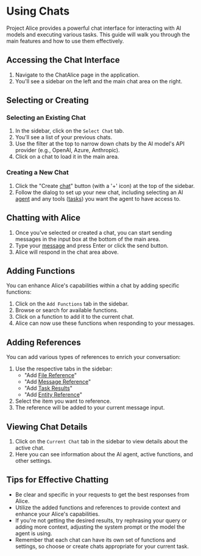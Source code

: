 # Using Chats

Project Alice provides a powerful chat interface for interacting with AI models and executing various tasks. This guide will walk you through the main features and how to use them effectively.

## Accessing the Chat Interface

1. Navigate to the ChatAlice page in the application.
2. You'll see a sidebar on the left and the main chat area on the right.

## Selecting or Creating

### Selecting an Existing Chat
1. In the sidebar, click on the `Select Chat` tab.
2. You'll see a list of your previous chats.
3. Use the filter at the top to narrow down chats by the AI model's API provider (e.g., OpenAI, Azure, Anthropic).
4. Click on a chat to load it in the main area.

### Creating a New Chat
1. Click the "Create [chat](/shared/knowledgebase/core/chat.md)" button (with a '+' icon) at the top of the sidebar. 
2. Follow the dialog to set up your new chat, including selecting an AI [agent](/shared/knowledgebase/core/agent.md) and any tools ([tasks](/shared/knowledgebase/core/task/task.md)) you want the agent to have access to.

## Chatting with Alice

1. Once you've selected or created a chat, you can start sending messages in the input box at the bottom of the main area.
2. Type your [message](/shared/knowledgebase/core/message.md) and press Enter or click the send button.
3. Alice will respond in the chat area above.

## Adding Functions

You can enhance Alice's capabilities within a chat by adding specific functions:

1. Click on the `Add Functions` tab in the sidebar.
2. Browse or search for available functions.
3. Click on a function to add it to the current chat.
4. Alice can now use these functions when responding to your messages.

## Adding References

You can add various types of references to enrich your conversation:

1. Use the respective tabs in the sidebar:
   - "Add [File Reference](/shared/knowledgebase/core/file.md)"
   - "Add [Message Reference](/shared/knowledgebase/core/message.md)"
   - "Add [Task Results](/shared/knowledgebase/core/task_response.md)"
   - "Add [Entity Reference](/shared/knowledgebase/core/entity_reference.md)"
2. Select the item you want to reference.
3. The reference will be added to your current message input.

## Viewing Chat Details

1. Click on the `Current Chat` tab in the sidebar to view details about the active chat.
2. Here you can see information about the AI agent, active functions, and other settings.

## Tips for Effective Chatting

- Be clear and specific in your requests to get the best responses from Alice.
- Utilize the added functions and references to provide context and enhance your Alice's capabilities.
- If you're not getting the desired results, try rephrasing your query or adding more context, adjusting the system prompt or the model the agent is using. 
- Remember that each chat can have its own set of functions and settings, so choose or create chats appropriate for your current task.
